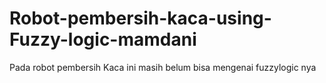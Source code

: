 # Robot-pembersih-kaca-using-Fuzzy-logic-mamdani

Pada robot pembersih Kaca ini masih belum bisa mengenai fuzzylogic nya
